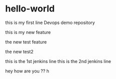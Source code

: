 # hello-world
this is my first line
Devops demo repository

this is my new feature

the new test feature

the new test2

this is the 1st jenkins line
this is the 2nd jenkins line 

hey how are you ??
h
